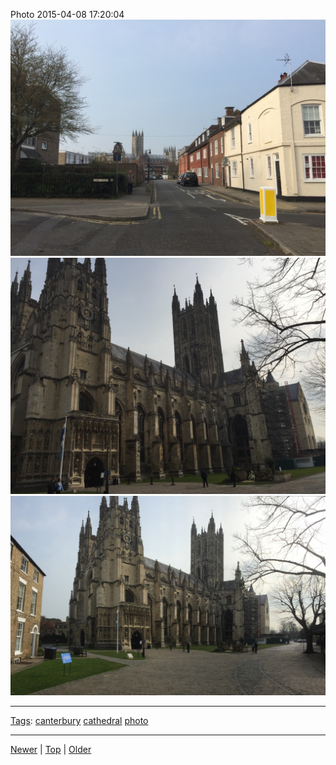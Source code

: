<!--
title: Photo 2015-04-08 17
date: 2020-06-28T14:51:45.051Z
tags: canterbury, cathedral, photo
-->





Photo 2015-04-08 17:20:04
![](115863904707-0.jpg)
![](115863904707-1.jpg)
![](115863904707-2.jpg)

<!--BOTTOM-POST-NAVIGATION-->
---

[Tags](tags.md): [canterbury](tag-canterbury.md) [cathedral](tag-cathedral.md) [photo](tag-photo.md)

---

[Newer](115138807662.md) | [Top](index.md) | [Older](116380733192.md)